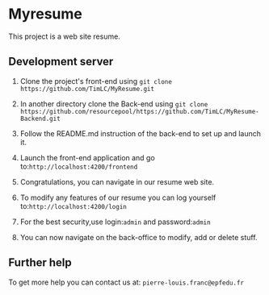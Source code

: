 # Myresume

This project is a web site resume.

## Development server
1. Clone the project's front-end using `git clone https://github.com/TimLC/MyResume.git`

2. In another directory clone the Back-end using `git clone https://github.com/resourcepool/https://github.com/TimLC/MyResume-Backend.git`

3. Follow the README.md instruction of the back-end to set up and launch it.

4. Launch the front-end application and go to:`http://localhost:4200/frontend`

5. Congratulations, you can navigate in our resume web site.

6. To modify any features of our resume you can log yourself to:`http://localhost:4200/login`

7. For the best security,use login:`admin` and password:`admin`

8. You can now navigate on the back-office to modify, add or delete stuff.


## Further help

To get more help you can contact us at: `pierre-louis.franc@epfedu.fr`
